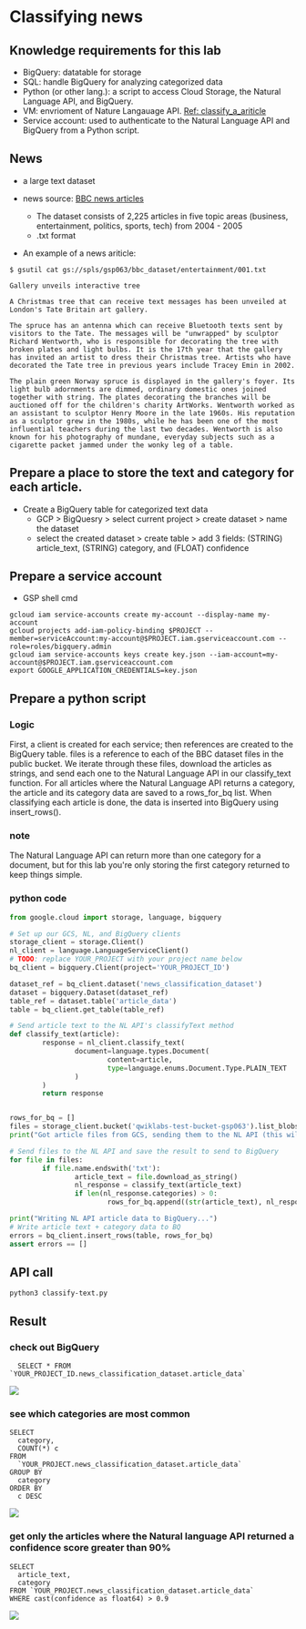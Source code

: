# Classifying news

## Knowledge requirements for this lab
* BigQuery: datatable for storage
* SQL: handle BigQuery for analyzing categorized data
* Python (or other lang.): a script to access Cloud Storage, the Natural Language API, and BigQuery.
* VM: envrioment of Nature Langauage API. [Ref: classify_a_ariticle](../classify_a_ariticle)
* Service account: used to authenticate to the Natural Language API and BigQuery from a Python script.

## News
* a large text dataset  
* news source: [BBC news articles](http://mlg.ucd.ie/datasets/bbc.html)
    * The dataset consists of 2,225 articles in five topic areas (business, entertainment, politics, sports, tech) from 2004 - 2005
    * .txt format
    
* An example of a news ariticle:
```
$ gsutil cat gs://spls/gsp063/bbc_dataset/entertainment/001.txt

Gallery unveils interactive tree

A Christmas tree that can receive text messages has been unveiled at London's Tate Britain art gallery.

The spruce has an antenna which can receive Bluetooth texts sent by visitors to the Tate. The messages will be "unwrapped" by sculptor Richard Wentworth, who is responsible for decorating the tree with broken plates and light bulbs. It is the 17th year that the gallery has invited an artist to dress their Christmas tree. Artists who have decorated the Tate tree in previous years include Tracey Emin in 2002.

The plain green Norway spruce is displayed in the gallery's foyer. Its light bulb adornments are dimmed, ordinary domestic ones joined together with string. The plates decorating the branches will be auctioned off for the children's charity ArtWorks. Wentworth worked as an assistant to sculptor Henry Moore in the late 1960s. His reputation as a sculptor grew in the 1980s, while he has been one of the most influential teachers during the last two decades. Wentworth is also known for his photography of mundane, everyday subjects such as a cigarette packet jammed under the wonky leg of a table.
```

## Prepare a place to store the text and category for each article.
* Create a BigQuery table for categorized text data
  * GCP > BigQuesry > select current project > create dataset > name the dataset
  * select the created dataset > create table > add 3 fields: (STRING) article_text, (STRING) category, and (FLOAT) confidence
  
## Prepare a service account
* GSP shell cmd
```
gcloud iam service-accounts create my-account --display-name my-account
gcloud projects add-iam-policy-binding $PROJECT --member=serviceAccount:my-account@$PROJECT.iam.gserviceaccount.com --role=roles/bigquery.admin
gcloud iam service-accounts keys create key.json --iam-account=my-account@$PROJECT.iam.gserviceaccount.com
export GOOGLE_APPLICATION_CREDENTIALS=key.json
```

## Prepare a python script
### Logic
First, a client is created for each service; then references are created to the BigQuery table. files is a reference to each of the BBC dataset files in the public bucket. We iterate through these files, download the articles as strings, and send each one to the Natural Language API in our classify_text function. For all articles where the Natural Language API returns a category, the article and its category data are saved to a rows_for_bq list. When classifying each article is done, the data is inserted into BigQuery using insert_rows().

### note
The Natural Language API can return more than one category for a document, but for this lab you're only storing the first category returned to keep things simple.

### python code
```python
from google.cloud import storage, language, bigquery

# Set up our GCS, NL, and BigQuery clients
storage_client = storage.Client()
nl_client = language.LanguageServiceClient()
# TODO: replace YOUR_PROJECT with your project name below
bq_client = bigquery.Client(project='YOUR_PROJECT_ID')

dataset_ref = bq_client.dataset('news_classification_dataset')
dataset = bigquery.Dataset(dataset_ref)
table_ref = dataset.table('article_data')
table = bq_client.get_table(table_ref)

# Send article text to the NL API's classifyText method
def classify_text(article):
        response = nl_client.classify_text(
                document=language.types.Document(
                        content=article,
                        type=language.enums.Document.Type.PLAIN_TEXT
                )
        )
        return response


rows_for_bq = []
files = storage_client.bucket('qwiklabs-test-bucket-gsp063').list_blobs()
print("Got article files from GCS, sending them to the NL API (this will take ~2 minutes)...")

# Send files to the NL API and save the result to send to BigQuery
for file in files:
        if file.name.endswith('txt'):
                article_text = file.download_as_string()
                nl_response = classify_text(article_text)
                if len(nl_response.categories) > 0:
                        rows_for_bq.append((str(article_text), nl_response.categories[0].name, nl_response.categories[0].confidence))

print("Writing NL API article data to BigQuery...")
# Write article text + category data to BQ
errors = bq_client.insert_rows(table, rows_for_bq)
assert errors == []
```

## API call
```python3 classify-text.py```

## Result
### check out BigQuery
  ``` 
    SELECT * FROM `YOUR_PROJECT_ID.news_classification_dataset.article_data` 
  ```
  ![](https://i.imgur.com/hslKRdr.png)
 
### see which categories are most common
  ```
  SELECT
    category,
    COUNT(*) c
  FROM
    `YOUR_PROJECT.news_classification_dataset.article_data`
  GROUP BY
    category
  ORDER BY
    c DESC
  ```
  ![](https://i.imgur.com/vE79Dno.png)


### get only the articles where the Natural language API returned a confidence score greater than 90%
  ```
  SELECT
    article_text,
    category
  FROM `YOUR_PROJECT.news_classification_dataset.article_data`
  WHERE cast(confidence as float64) > 0.9
  ```
  ![](https://i.imgur.com/fJYeL6j.png)
